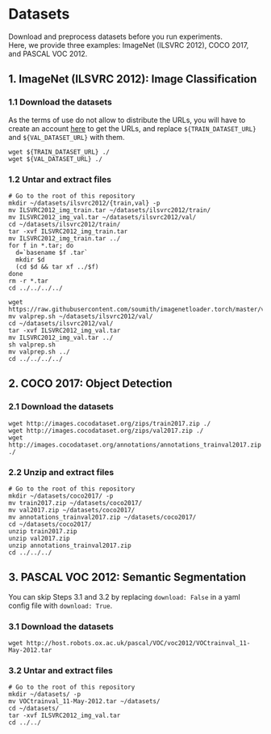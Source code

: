 # Datasets

Download and preprocess datasets before you run experiments.  
Here, we provide three examples: ImageNet (ILSVRC 2012), COCO 2017, and PASCAL VOC 2012.

## 1. ImageNet (ILSVRC 2012): Image Classification
### 1.1 Download the datasets
As the terms of use do not allow to distribute the URLs, you will have to create an account [here](http://image-net.org/download) to get the URLs, and replace `${TRAIN_DATASET_URL}` and `${VAL_DATASET_URL}` with them.
```shell
wget ${TRAIN_DATASET_URL} ./
wget ${VAL_DATASET_URL} ./
```

### 1.2 Untar and extract files
```shell
# Go to the root of this repository
mkdir ~/datasets/ilsvrc2012/{train,val} -p
mv ILSVRC2012_img_train.tar ~/datasets/ilsvrc2012/train/
mv ILSVRC2012_img_val.tar ~/datasets/ilsvrc2012/val/
cd ~/datasets/ilsvrc2012/train/
tar -xvf ILSVRC2012_img_train.tar
mv ILSVRC2012_img_train.tar ../
for f in *.tar; do
  d=`basename $f .tar`
  mkdir $d
  (cd $d && tar xf ../$f)
done
rm -r *.tar
cd ../../../../

wget https://raw.githubusercontent.com/soumith/imagenetloader.torch/master/valprep.sh
mv valprep.sh ~/datasets/ilsvrc2012/val/
cd ~/datasets/ilsvrc2012/val/
tar -xvf ILSVRC2012_img_val.tar
mv ILSVRC2012_img_val.tar ../
sh valprep.sh
mv valprep.sh ../
cd ../../../../
```


## 2. COCO 2017: Object Detection
### 2.1 Download the datasets
```shell
wget http://images.cocodataset.org/zips/train2017.zip ./
wget http://images.cocodataset.org/zips/val2017.zip ./
wget http://images.cocodataset.org/annotations/annotations_trainval2017.zip ./
```

### 2.2 Unzip and extract files
```shell
# Go to the root of this repository
mkdir ~/datasets/coco2017/ -p
mv train2017.zip ~/datasets/coco2017/
mv val2017.zip ~/datasets/coco2017/
mv annotations_trainval2017.zip ~/datasets/coco2017/
cd ~/datasets/coco2017/
unzip train2017.zip
unzip val2017.zip
unzip annotations_trainval2017.zip
cd ../../../
```


## 3. PASCAL VOC 2012: Semantic Segmentation
You can skip Steps 3.1 and 3.2 by replacing `download: False` in a yaml config file with `download: True`.

### 3.1 Download the datasets
```shell
wget http://host.robots.ox.ac.uk/pascal/VOC/voc2012/VOCtrainval_11-May-2012.tar
```

### 3.2 Untar and extract files
```shell
# Go to the root of this repository
mkdir ~/datasets/ -p
mv VOCtrainval_11-May-2012.tar ~/datasets/
cd ~/datasets/
tar -xvf ILSVRC2012_img_val.tar
cd ../../
```
